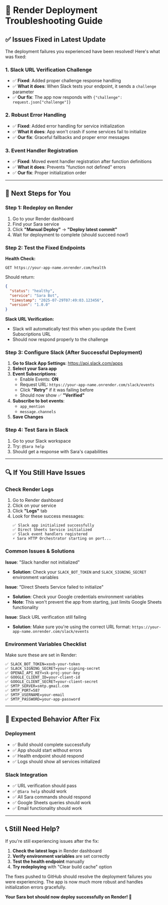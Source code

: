 # 🔧 Render Deployment Troubleshooting Guide

## ✅ **Issues Fixed in Latest Update**

The deployment failures you experienced have been resolved! Here's what was fixed:

### **1. Slack URL Verification Challenge**
- ✅ **Fixed**: Added proper challenge response handling
- ✅ **What it does**: When Slack tests your endpoint, it sends a `challenge` parameter
- ✅ **Our fix**: The app now responds with `{"challenge": request.json["challenge"]}`

### **2. Robust Error Handling**
- ✅ **Fixed**: Added error handling for service initialization
- ✅ **What it does**: App won't crash if some services fail to initialize
- ✅ **Our fix**: Graceful fallbacks and proper error messages

### **3. Event Handler Registration**
- ✅ **Fixed**: Moved event handler registration after function definitions
- ✅ **What it does**: Prevents "function not defined" errors
- ✅ **Our fix**: Proper initialization order

---

## 🚀 **Next Steps for You**

### **Step 1: Redeploy on Render**
1. Go to your Render dashboard
2. Find your Sara service
3. Click **"Manual Deploy"** → **"Deploy latest commit"**
4. Wait for deployment to complete (should succeed now!)

### **Step 2: Test the Fixed Endpoints**

**Health Check:**
```
GET https://your-app-name.onrender.com/health
```
Should return:
```json
{
  "status": "healthy",
  "service": "Sara Bot",
  "timestamp": "2025-07-29T07:49:03.123456",
  "version": "1.0.0"
}
```

**Slack URL Verification:**
- Slack will automatically test this when you update the Event Subscriptions URL
- Should now respond properly to the challenge

### **Step 3: Configure Slack (After Successful Deployment)**

1. **Go to Slack App Settings**: https://api.slack.com/apps
2. **Select your Sara app**
3. **Event Subscriptions**:
   - Enable Events: **ON**
   - Request URL: `https://your-app-name.onrender.com/slack/events`
   - Click **"Retry"** if it was failing before
   - Should now show ✅ **"Verified"**
4. **Subscribe to bot events**:
   - `app_mention`
   - `message.channels`
5. **Save Changes**

### **Step 4: Test Sara in Slack**
1. Go to your Slack workspace
2. Try: `@Sara help`
3. Should get a response with Sara's capabilities

---

## 🔍 **If You Still Have Issues**

### **Check Render Logs**
1. Go to Render dashboard
2. Click on your service
3. Click **"Logs"** tab
4. Look for these success messages:
   ```
   ✅ Slack app initialized successfully
   ✅ Direct Sheets Service initialized
   ✅ Slack event handlers registered
   ⚡️ Sara HTTP Orchestrator starting on port...
   ```

### **Common Issues & Solutions**

**Issue**: "Slack handler not initialized"
- **Solution**: Check your `SLACK_BOT_TOKEN` and `SLACK_SIGNING_SECRET` environment variables

**Issue**: "Direct Sheets Service failed to initialize"
- **Solution**: Check your Google credentials environment variables
- **Note**: This won't prevent the app from starting, just limits Google Sheets functionality

**Issue**: Slack URL verification still failing
- **Solution**: Make sure you're using the correct URL format: `https://your-app-name.onrender.com/slack/events`

### **Environment Variables Checklist**
Make sure these are set in Render:
```
✅ SLACK_BOT_TOKEN=xoxb-your-token
✅ SLACK_SIGNING_SECRET=your-signing-secret
✅ OPENAI_API_KEY=sk-proj-your-key
✅ GOOGLE_CLIENT_ID=your-client-id
✅ GOOGLE_CLIENT_SECRET=your-client-secret
✅ SMTP_SERVER=smtp.gmail.com
✅ SMTP_PORT=587
✅ SMTP_USERNAME=your-email
✅ SMTP_PASSWORD=your-app-password
```

---

## 🎯 **Expected Behavior After Fix**

### **Deployment**
- ✅ Build should complete successfully
- ✅ App should start without errors
- ✅ Health endpoint should respond
- ✅ Logs should show all services initialized

### **Slack Integration**
- ✅ URL verification should pass
- ✅ `@Sara help` should work
- ✅ All Sara commands should respond
- ✅ Google Sheets queries should work
- ✅ Email functionality should work

---

## 📞 **Still Need Help?**

If you're still experiencing issues after the fix:

1. **Check the latest logs** in Render dashboard
2. **Verify environment variables** are set correctly
3. **Test the health endpoint** manually
4. **Try redeploying** with "Clear build cache" option

The fixes pushed to GitHub should resolve the deployment failures you were experiencing. The app is now much more robust and handles initialization errors gracefully.

**Your Sara bot should now deploy successfully on Render! 🎉**
